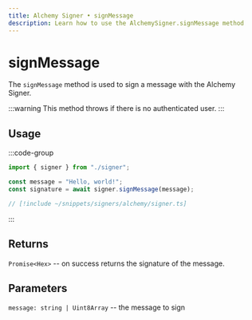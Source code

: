 ```yaml
---
title: Alchemy Signer • signMessage
description: Learn how to use the AlchemySigner.signMessage method
---
```



# signMessage

The `signMessage` method is used to sign a message with the Alchemy Signer.

:::warning
This method throws if there is no authenticated user.
:::

## Usage

:::code-group

```ts [example.ts]
import { signer } from "./signer";

const message = "Hello, world!";
const signature = await signer.signMessage(message);
```

```ts [signer.ts]
// [!include ~/snippets/signers/alchemy/signer.ts]
```

:::

## Returns

`Promise<Hex>` -- on success returns the signature of the message.

## Parameters

`message: string | Uint8Array` -- the message to sign
